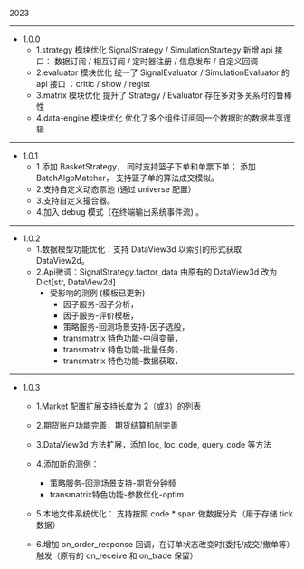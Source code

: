 2023

---

- 1.0.0
  - 1.strategy 模块优化 SignalStrategy / SimulationStartegy 新增 api 接口： 数据订阅 / 相互订阅 /  定时器注册 / 信息发布 / 自定义回调 
  - 2.evaluator 模块优化 统一了 SignalEvaluator / SimulationEvaluator 的 api 接口 ：critic / show / regist
  - 3.matrix 模块优化 提升了 Strategy / Evaluator 存在多对多关系时的鲁棒性
  - 4.data-engine 模块优化 优化了多个组件订阅同一个数据时的数据共享逻辑
  
---

- 1.0.1 
  - 1.添加 BasketStrategy， 同时支持篮子下单和单票下单；  添加 BatchAlgoMatcher， 支持篮子单的算法成交模拟。    
  - 2.支持自定义动态票池 (通过 universe 配置） 
  - 3.支持自定义撮合器。 
  - 4.加入 debug 模式（在终端输出系统事件流) 。

---

- 1.0.2
  - 1.数据模型功能优化：支持 DataView3d 以索引的形式获取 DataView2d。
  - 2.Api微调：SignalStrategy.factor_data 由原有的 DataView3d 改为 Dict[str, DataView2d] 
    - 受影响的测例 (模板已更新)
      - 因子服务-因子分析，
      - 因子服务-评价模板，
      - 策略服务-回测场景支持-因子选股，
      - transmatrix 特色功能-中间变量，
      - transmatrix 特色功能-批量任务，
      - transmatrix 特色功能-数据获取，

---
- 1.0.3
  - 1.Market 配置扩展支持长度为 2（或3）的列表
  - 2.期货账户功能完善，期货结算机制完善
  - 3.DataView3d 方法扩展，添加 loc, loc_code, query_code 等方法
  - 4.添加新的测例：
    - 策略服务-回测场景支持-期货分钟频
    - transmatrix特色功能-参数优化-optim
  
  - 5.本地文件系统优化： 支持按照 code * span 做数据分片（用于存储 tick 数据）
  - 6.增加 on_order_response 回调，在订单状态改变时(委托/成交/撤单等）触发（原有的 on_receive 和  on_trade 保留）
  
  
